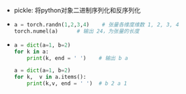 * pickle: 将python对象二进制序列化和反序列化


* 
    ```python
    a = torch.randn(1,2,3,4)    # 张量各维度维数 1, 2, 3, 4
    torch.numel(a)      # 输出 24，为张量的长度
    ```

* 
    ```python
    a = dict(a=1, b=2)  
    for k in a:     
        print(k, end = ' ')    # 输出 b a

    a = dict(a=1, b=2)
    for k,  v in a.items():
        print(k,v, end = ' ')  # b 2 a 1
    ```